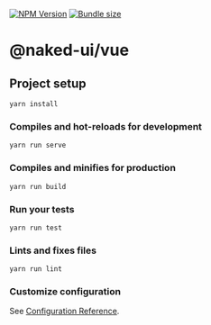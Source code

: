 [![NPM Version](https://badgen.net/npm/v/@naked-ui/vue)](https://npmjs.org/package/@naked-ui/vue)
[![Bundle size](https://badgen.net/bundlephobia/min/@naked-ui/vue)]()

# @naked-ui/vue

## Project setup
```
yarn install
```

### Compiles and hot-reloads for development
```
yarn run serve
```

### Compiles and minifies for production
```
yarn run build
```

### Run your tests
```
yarn run test
```

### Lints and fixes files
```
yarn run lint
```

### Customize configuration
See [Configuration Reference](https://cli.vuejs.org/config/).
